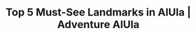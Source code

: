 ---
layout: listicle
title: Top 5 Must-See Landmarks in AlUla | Adventure AlUla
image: >-
  https://images.unsplash.com/photo-1682686578456-69ae00b0ecbd?q=80&w=2487&auto=format&fit=crop&ixlib=rb-4.0.3&ixid=M3wxMjA3fDB8MHxwaG90by1wYWdlfHx8fGVufDB8fHx8fA%3D%3D
alt:
screen-height: 60%
image-placement: left
image-horizontal-focal-point: center
image-vertical-focal-point: center
text-placement: center
heading: Top 5 Must-See Landmarks in AlUla
info-loop:
  - text: 
  - text: 
  - text:
button-1-link:
button-1-text: 
button-2-link: 
button-2-text: 

# LIST 1
list-1-image: https://images.unsplash.com/photo-1681419670203-6b081b3c9fe1?w=900&auto=format&fit=crop&q=60&ixlib=rb-4.0.3&ixid=M3wxMjA3fDB8MHxzZWFyY2h8MTJ8fGhlZ3JhfGVufDB8fDB8fHww
list-1-alt: The largest tomb, Tomb of Lihyan son of Kuza, at the UNESCO World Heritage Site of Hegra
list-1-subtitle: Tomb of Lihyan son of Kuza
list-1-image-placement: right
list-1-image-horizontal-focal-point: center
list-1-image-vertical-focal-point: center
list-1-text-alignment: center
list-1-section-heading: 
list-1-text-placement: center
list-1-text-block-heading: Hegra
list-1-description-1: his ancient Nabatean burial site is much more expansive than the one iconic tomb you see on Instagram. Group tours are available, but we suggest opting for the Vintage Land Rover Tour to take your time at each site. 
list-1-description-2: 
list-1-description-3: 
list-1-button-1-link: 
list-1-button-1-text: 
list-1-button-2-link: 
list-1-button-2-text: 

# LIST 2
list-2-image: https://images.unsplash.com/photo-1681419670203-6b081b3c9fe1?w=900&auto=format&fit=crop&q=60&ixlib=rb-4.0.3&ixid=M3wxMjA3fDB8MHxzZWFyY2h8MTJ8fGhlZ3JhfGVufDB8fDB8fHww
list-2-alt: Overlooking the AlUla valley, filled with date palms, citrus trees and the town of AlUla
list-2-subtitle: Overlooking the AlUla valley
list-2-image-placement: left
list-2-image-horizontal-focal-point: center
list-2-image-vertical-focal-point: center
list-2-text-alignment: center
list-2-section-heading: 
list-2-text-placement: center
list-2-text-block-heading: Harrat Viewpoint
list-2-description-1: A harrowing drive up Harrat mountain’s hairpin turns is worth it for the breathtaking sunset. One side of the viewpoint could easily be mistaken for the Grand Canyon, while the other overlooks the valley below. Make sure to bring a jacket, because it can get quite windy.
list-2-description-2: 
list-2-description-3: 
list-2-button-1-link: 
list-2-button-1-text: 
list-2-button-2-link: 
list-2-button-2-text: 

# LIST 3
list-3-image: https://plus.unsplash.com/premium_photo-1697729610773-f45142625047?w=900&auto=format&fit=crop&q=60&ixlib=rb-4.0.3&ixid=M3wxMjA3fDB8MHxzZWFyY2h8NDF8fHNhdWRpfGVufDB8fDB8fHww
list-3-alt: Formed by rain, wind and sand AlUla's Elephant Rock is an iconic landmark
list-3-subtitle: Formed by rain, wind and sand
list-3-image-placement: right
list-3-image-horizontal-focal-point: center
list-3-image-vertical-focal-point: center
list-3-text-alignment: center
list-3-section-heading: 
list-3-text-placement: center
list-3-text-block-heading: Elephant Rock
list-3-description-1: No longer a lone stone beast, AlUla’s Elephant Rock has stylish sunken seating (with space for bonfires in the winter), a cafe serving tea, coffee and juices, and a SALT food truck with their famously juicy burgers, fries and shakes.
list-3-description-2: 
list-3-description-3: 
list-3-button-1-link: 
list-3-button-1-text: 
list-3-button-2-link: 
list-3-button-2-text: 

# LIST 4
list-4-image: https://images.unsplash.com/photo-1679056251631-51a477f425ca?w=900&auto=format&fit=crop&q=60&ixlib=rb-4.0.3&ixid=M3wxMjA3fDB8MHxzZWFyY2h8NTB8fGFsdWxhfGVufDB8fDB8fHww
list-4-alt: The ancient sundial known as the Tantora used to measure the planting and harvest seasons in AlUla
list-4-subtitle: The ancient sundial known as the Tantora
list-4-image-placement: left
list-4-image-horizontal-focal-point: center
list-4-image-vertical-focal-point: center
list-4-text-alignment: center
list-4-section-heading: 
list-4-text-placement: center
list-4-text-block-heading: The Tantora in Old Town
list-4-description-1: The namesake of Winter at Tantora, Dar Tantora and the Tantora Celebration is a towering mudbrick sundial. Used to measure the planting and harvest seasons, this is one of the most important structures in AlUla’s history. 
list-4-description-2: 
list-4-description-3: 
list-4-button-1-link: 
list-4-button-1-text: 
list-4-button-2-link: 
list-4-button-2-text: 

# LIST 5
list-5-image: https://images.unsplash.com/photo-1629667051607-e412f1c493c0?q=80&w=2487&auto=format&fit=crop&ixlib=rb-4.0.3&ixid=M3wxMjA3fDB8MHxwaG90by1wYWdlfHx8fGVufDB8fHx8fA%3D%3D
list-5-alt: Dark skies filled with stars and the otherworldly rock formations of Gharameel creating a unique backdrop
list-5-subtitle: Towering, otherworldly landscapes
list-5-image-placement: right
list-5-image-horizontal-focal-point: center
list-5-image-vertical-focal-point: center
list-5-text-alignment: center
list-5-section-heading: 
list-5-text-placement: center
list-5-text-block-heading: Rock formations at Gharameel
list-5-description-1: Another long drive out of town for inky-black skies, the rock formations at Gharameel are straight from Mars. Towering pillars at odd angles make for one of the most unique astro-photography sites in the world.
list-5-description-2: 
list-5-description-3: 
list-5-button-1-link: 
list-5-button-1-text: 
list-5-button-2-link: 
list-5-button-2-text: 
---